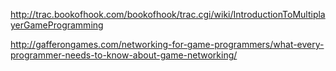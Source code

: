 http://trac.bookofhook.com/bookofhook/trac.cgi/wiki/IntroductionToMultiplayerGameProgramming

http://gafferongames.com/networking-for-game-programmers/what-every-programmer-needs-to-know-about-game-networking/
